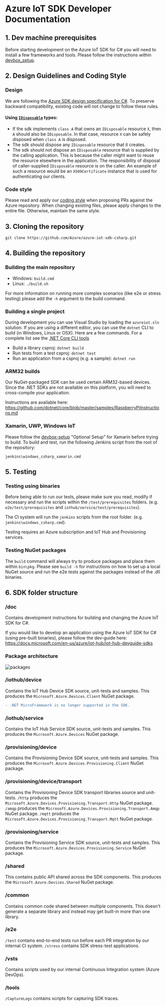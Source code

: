 # Azure IoT SDK Developer Documentation

## 1. Dev machine prerequisites

Before starting development on the Azure IoT SDK for C# you will need to install a few frameworks and tools. Please follow the instructions within [devbox_setup](devbox_setup.md).

## 2. Design Guidelines and Coding Style

### Design
We are following the [Azure SDK design specification for C#](https://azuresdkspecs.z5.web.core.windows.net/DotNetSpec.html). To preserve backward compatibility, existing code will not change to follow these rules.

#### Using [`IDisposable`](https://docs.microsoft.com/en-us/dotnet/api/system.idisposable?view=net-5.0#implementing-idisposable) types:
- If the sdk implements `class A` that owns an `IDisposable` resource `X`, then `A` should also be `IDisposable`. In that case, resource `X` can be safely disposed when `class A` is disposed.
- The sdk should dispose any `IDisposable` resource that it creates.
- The sdk should not dispose an `IDisposable` resource that is supplied by the calling application. This is because the caller might want to reuse the resource elsewhere in the application. The responsibility of disposal of caller-supplied `IDisposable` resource is on the caller. An example of such a resource would be an `X509Certificate` instance that is used for authenticating our clients.

### Code style
Please read and apply our [coding style](coding-style.md) when proposing PRs against the Azure repository. When changing existing files, please apply changes to the entire file. Otherwise, maintain the same style.

## 3. Cloning the repository

`git clone https://github.com/Azure/azure-iot-sdk-csharp.git`

## 4. Building the repository

### Building the main repository

* Windows: `build.cmd`
* Linux: `./build.sh`

For more information on running more complex scenarios (like e2e or stress testing) please add the `-h` argument to the build command.

### Building a single project

During development you can use Visual Studio by loading the `azureiot.sln` solution.
If you are using a different editor, you can use the `dotnet` CLI to build (in Windows, Linux or OSX). Here are a few commands. For a complete list see the [.NET Core CLI tools](https://docs.microsoft.com/en-us/dotnet/core/tools/?tabs=netcore2x)

* Build a library csproj: `dotnet build`
* Run tests from a test csproj: `dotnet test`
* Run an application from a csproj (e.g. a sample): `dotnet run`

### ARM32 builds

Our NuGet-packaged SDK can be used certain ARM32-based devices. Since the .NET SDKs are not available on this platform, you will need to cross-compile your application.

Instructions are available here: https://github.com/dotnet/core/blob/master/samples/RaspberryPiInstructions.md

### Xamarin, UWP, Windows IoT

Please follow the [devbox-setup](devbox_setup.md) "Optional Setup" for Xamarin before trying to build. To build and test, run the following Jenkins script from the root of the repository:

`jenkins\windows_csharp_xamarin.cmd`

## 5. Testing

### Testing using binaries

Before being able to run our tests, please make sure you read, modify if necessary and run the scripts within the `/test/prerequisites` folders. (e.g. `e2e/test/prerequisites` and `iothub/service/test/prerequisites`).

The CI system will run the `jenkins` scripts from the root folder. (e.g. `jenkins\windows_csharp.cmd`).

Testing requires an Azure subscription and IoT Hub and Provisioning services.

### Testing NuGet packages

The `build` command will always try to produce packages and place them within `bin\pkg`.
Please see `build -h` for instructions on how to set up a local NuGet source and run the e2e tests against the packages instead of the .dll binaries.

## 6. SDK folder structure

### /doc

Contains development instructions for building and changing the Azure IoT SDK for C#.

If you would like to develop an application using the Azure IoT SDK for C# (using pre-built binaries), please follow the dev-guide here: https://docs.microsoft.com/en-us/azure/iot-hub/iot-hub-devguide-sdks 

### Package architecture
![packages](https://www.plantuml.com/plantuml/png/0/jLLRRi8m4Fn7oXtyNv4J80G2LLMbI2tG0xZs9bWuSLYlaTAAkpSXK48W9PJWtvsTcNtO7bdYI2xMNi_hQGY9aM6eeYKngH04APCKePIB5O-01KgWiIOaV_pb4FmfR9G0wy-N746omU3PQ0au7B9lhxTjaLbBOVaHcblBve05OA8L97G85UU9JRHniZ1QSfIXdTWnVGQHieHPm9DS7Mi4iuyf2mqoMPgeniQEJCn9YPAyp8zp3nTbNisdFRMuRLUt_uPcespUNfL4_hxOncPKmMUD-TKzujyTO7OIQ-LfpzdaeeITbLk514Ow3Hrqv8gLAhR1rksQ2-I9JGtce7YT_cEPc-Y2DL67T2z4zxkRWt2eAFCNQLmZszCrtTX-VtZb7MZCFOpr7efBQz8Pt-4YTaPOczfVl1SAkrbajxYF5jcjysD4JhQopH16aCZy-_e1 "packages")

### /iothub/device

Contains the IoT Hub Device SDK source, unit-tests and samples. 
This produces the `Microsoft.Azure.Devices.Client` NuGet package.

```diff
- .NET MicroFramework is no longer supported in the SDK.
```

### /iothub/service

Contains the IoT Hub Service SDK source, unit-tests and samples.
This produces the `Microsoft.Azure.Devices` NuGet package.

### /provisioning/device

Contains the Provisioning Device SDK source, unit-tests and samples.
This produces the `Microsoft.Azure.Devices.Provisioning.Client` NuGet package.

### /provisioning/device/transport

Contains the Provisioning Device SDK transport libraries source and unit-tests.
`/http` produces the `Microsoft.Azure.Devices.Provisioning.Transport.Http` NuGet package.
`/amqp` produces the `Microsoft.Azure.Devices.Provisioning.Transport.Amqp` NuGet package.
`/mqtt` produces the `Microsoft.Azure.Devices.Provisioning.Transport.Mqtt` NuGet package.

### /provisioning/service

Contains the Provisioning Service SDK source, unit-tests and samples.
This produces the `Microsoft.Azure.Devices.Provisioning.Service` NuGet package.

### /shared

This contains public API shared across the SDK components.
This produces the `Microsoft.Azure.Devices.Shared` NuGet package.

### /common

Contains common code shared between multiple components. This doesn't generate a separate library and instead may get built-in more than one library.

### /e2e

`/test` contains end-to-end tests run before each PR integration by our internal CI system.
`/stress` contains SDK stress-test applications.

### /vsts

Contains scripts used by our internal Continuous Integration system (Azure DevOps).

### /tools

`/CaptureLogs` contains scripts for capturing SDK traces.
